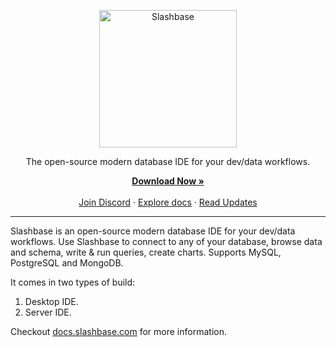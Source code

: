 <p align="center">
  <a href="https://slashbase.com" alt="Slashbase">
    <img src="https://slashbase.com/github-logo.png" alt="Slashbase" width="220">
  </a>
  <p align="center">The open-source modern database IDE for your dev/data workflows.</p>
</p>
<p align="center">
  <a href="https://slashbase.com/install" rel="dofollow"><strong>Download Now »</strong></a>
  <br/><br/>
  <a href="https://discord.gg/U6fXgm3FAX">Join Discord</a>
  ·
  <a href="https://docs.slashbase.com">Explore docs</a>
  ·
  <a href="https://slashbase.com/updates">Read Updates</a>
</p>

---

Slashbase is an open-source modern database IDE for your dev/data workflows. Use Slashbase to connect to any of your database, browse data and schema, write & run queries, create charts. Supports MySQL, PostgreSQL and MongoDB.

It comes in two types of build:
1. Desktop IDE.
2. Server IDE.

Checkout [docs.slashbase.com](https://docs.slashbase.com) for more information.
